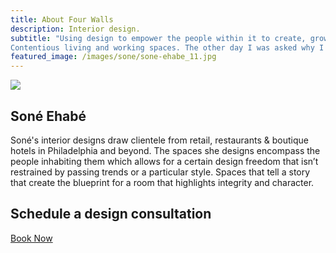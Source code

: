 ```yaml
---
title: About Four Walls
description: Interior design.
subtitle: "Using design to empower the people within it to create, grow and prosper. Inspiring growth and positive change through the innovative design. Being fully conscious
Contentious living and working spaces. The other day I was asked why I love using vintage pieces and reclaimed material in the spaces I design. It’s so important to me to create an experience and tell a story. Reclaimed and vintage pieces have so much history that they create an additional layer of depth and Individuality newer pieces can’t compete with."
featured_image: /images/sone/sone-ehabe_11.jpg
---
```


![]({{site.baseurl}}/images/sone/sone-ehabe_11.jpg)

## Soné Ehabé

Soné's interior designs draw clientele from retail, restaurants & boutique hotels in Philadelphia and beyond. The spaces she designs encompass the people inhabiting them which allows for a certain design freedom that isn’t restrained by passing trends or a particular style. Spaces that tell a story that create the blueprint for a room that highlights integrity and character.

## Schedule a design consultation

<a href="/" class="button button--large button--overlay">Book Now</a>